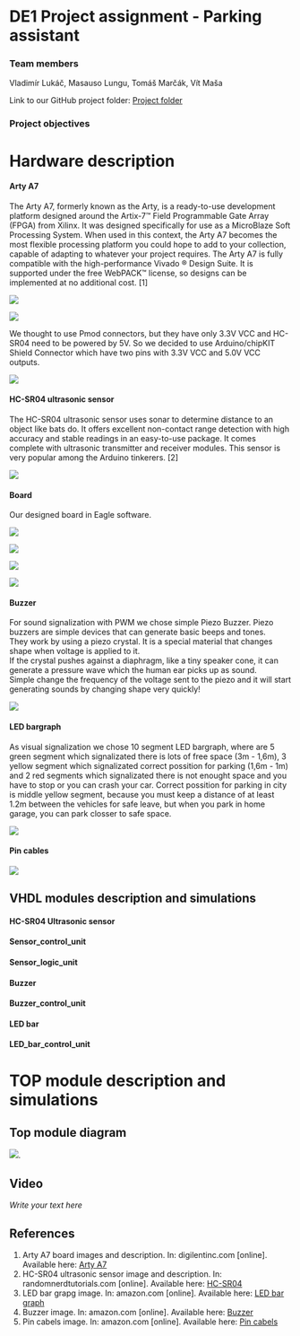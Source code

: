 # DE1 Project assignment - Parking assistant

### Team members
Vladimír Lukáč, Masauso Lungu, Tomáš Marčák, Vít Maša

Link to our GitHub project folder: [Project folder](https://github.com/tmarcak/Digital-electronics-1)

### Project objectives


# Hardware description

#### Arty A7

The Arty A7, formerly known as the Arty, is a ready-to-use development platform designed around the Artix-7™ Field Programmable Gate Array (FPGA) from Xilinx.
It was designed specifically for use as a MicroBlaze Soft Processing System. When used in this context, the Arty A7 becomes the most flexible processing platform you could hope to add to your collection, capable of adapting to whatever your project requires. 
The Arty A7 is fully compatible with the high-performance Vivado ® Design Suite. It is supported under the free WebPACK™ license, so designs can be implemented at no additional cost. [1]

![](Images/arty_1.png)

![](Images/arty_2.png)

We thought to use Pmod connectors, but they have only 3.3V VCC and HC-SR04 need to be powered by 5V. So we decided to use Arduino/chipKIT Shield Connector which have two pins with 3.3V VCC and 5.0V VCC outputs.

![](Images/arty_pins.png)

#### HC-SR04 ultrasonic sensor

The HC-SR04 ultrasonic sensor uses sonar to determine distance to an object like bats do. 
It offers excellent non-contact range detection with high accuracy and stable readings in an easy-to-use package. 
It comes complete with ultrasonic transmitter and receiver modules. This sensor is very popular among the Arduino tinkerers. [2]

![](Images/sensor.png)

#### Board

Our designed board in Eagle software. 

![](Images/plosak_1.png)

![](Images/plosak_2.png)

![](Images/plosak_3.png)

![](Images/plosak_4.png)

#### Buzzer
For sound signalization with PWM we chose simple Piezo Buzzer. 
Piezo buzzers are simple devices that can generate basic beeps and tones.  
They work by using a piezo crystal. It is a special material that changes shape when voltage is applied to it.  
If the crystal pushes against a diaphragm, like a tiny speaker cone, it can generate a pressure wave which the human ear picks up as sound.  
Simple change the frequency of the voltage sent to the piezo and it will start generating sounds by changing shape very quickly!

![](Images/buzzer.png)

#### LED bargraph
As visual signalization we chose 10 segment LED bargraph, where are 5 green segment which signalizated there is lots of free space (3m - 1,6m), 3 yellow segment which signalizated correct possition for parking (1,6m - 1m) and 2 red segments which signalizated there is not enought space and you have to stop or you can crash your car. 
Correct possition for parking in city is middle yellow segment, because you must keep a distance of at least 1.2m between the vehicles for safe leave, but when you park in home garage, you can park closser to safe space.

![](Images/led_bar.png)

#### Pin cables

![](Images/pin_cables.jpg)

## VHDL modules description and simulations

#### HC-SR04 Ultrasonic sensor
#### Sensor_control_unit
#### Sensor_logic_unit
#### Buzzer
#### Buzzer_control_unit
#### LED bar
#### LED_bar_control_unit

# TOP module description and simulations

## Top module diagram

![](Images/top_parking_assistant_diagram_final.png).


## Video

*Write your text here*


## References

   1. Arty A7 board images and description. In: digilentinc.com [online]. Available here: [Arty A7](https://reference.digilentinc.com/reference/programmable-logic/arty-a7/reference-manual) 
   2. HC-SR04 ultrasonic sensor image and description. In: randomnerdtutorials.com [online]. Available here: [HC-SR04](https://randomnerdtutorials.com/complete-guide-for-ultrasonic-sensor-hc-sr04/)
   3. LED bar grapg image. In: amazon.com [online]. Available here: [LED bar graph](https://www.amazon.com/Single-Segment-Display-Colors-Arduino/dp/B07BJ8ZGP7)
   4. Buzzer image. In: amazon.com [online]. Available here: [Buzzer](https://www.amazon.com/mxuteuk-Electronic-Computers-Printers-Components/dp/B07VK1GJ9X/ref=sr_1_3?dchild=1&keywords=passive+piezo+buzzer+3%2C3V&qid=1619639466&sr=8-3)
   5. Pin cabels image. In: amazon.com [online]. Available here: [Pin cabels](https://www.amazon.com/EDGELEC-Breadboard-Optional-Assorted-Multicolored/dp/B07GD1XFWV/ref=sr_1_3?dchild=1&keywords=pin+cables&qid=1619639534&sr=8-3)
